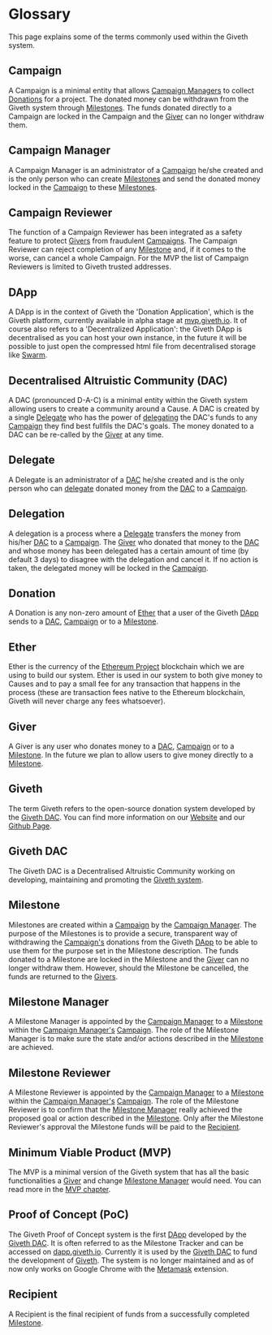 # Glossary

This page explains some of the terms commonly used within the Giveth system.

## <a name="glossary-campaign"></a>Campaign
A Campaign is a minimal entity that allows [Campaign Managers](#glossary-campaign-manager) to collect [Donations](#glossary-donation) for a project. The donated money can be withdrawn from the Giveth system through [Milestones](#glossary-milestone). The funds donated directly to a Campaign are locked in the Campaign and the [Giver](#glossary-giver) can no longer withdraw them.

## <a name="glossary-campaign-manager"></a>Campaign Manager
A Campaign Manager is an administrator of a [Campaign](#glossary-campaign) he/she created and is the only person who can create [Milestones](#glossary-milestone) and send the donated money locked in the [Campaign](#glossary-campaign) to these [Milestones](#glossary-milestone).

## <a name="glossary-campaign-reviewer"></a>Campaign Reviewer
The function of a Campaign Reviewer has been integrated as a safety feature to protect [Givers](#glossary-giver) from fraudulent [Campaigns](#glossary-campaign). The Campaign Reviewer can reject completion of any [Milestone](#glossary-milestone) and, if it comes to the worse, can cancel a whole Campaign. For the MVP the list of Campaign Reviewers is limited to Giveth trusted addresses.

## <a name="glossary-Dapp"></a>DApp
A DApp is in the context of Giveth the 'Donation Application', which is the Giveth platform, currently available in alpha stage at [mvp.giveth.io](https://mvp.giveth.io). It of course also refers to a 'Decentralized Application': the Giveth DApp is decentralised as you can host your own instance, in the future it will be possible to just open the compressed html file from decentralised storage like [Swarm](http://swarm-gateways.net).

## <a name="glossary-DAC"></a>Decentralised Altruistic Community (DAC)
A DAC (pronounced D-A-C) is a minimal entity within the Giveth system allowing users to create a community around a Cause. A DAC is created by a single [Delegate](#glossary-delegate) who has the power of [delegating](#glossary-delegation) the DAC's funds to any [Campaign](#glossary-campaign) they find best fullfils the DAC's goals. The money donated to a DAC can be re-called by the [Giver](#glossary-giver) at any time.

## <a name="glossary-delegate"></a>Delegate
A Delegate is an administrator of a [DAC](#glossary-DAC) he/she created and is the only person who can [delegate](#glossary-delegation) donated money from the [DAC](#glossary-DAC) to a [Campaign](#glossary-campaign).

## <a name="glossary-delegation"></a>Delegation
A delegation is a process where a [Delegate](#glossary-delegate) transfers the money from his/her [DAC](#glossary-DAC) to a [Campaign](#glossary-campaign). The [Giver](#glossary-giver) who donated that money to the [DAC](#glossary-DAC) and whose money has been delegated has a certain amount of time (by default 3 days) to disagree with the delegation and cancel it. If no action is taken, the delegated money will be locked in the [Campaign](#glossary-campaign).

## <a name="glossary-donation"></a>Donation
A Donation is any non-zero amount of [Ether](#glossary-ether) that a user of the Giveth [DApp](#glossary-Dapp) sends to a [DAC](#glossary-DAC), [Campaign](#glossary-campaign) or to a [Milestone](#glossary-milestone).

## <a name="glossary-ether"></a>Ether
Ether is the currency of the [Ethereum Project](https://ethereum.org) blockchain which we are using to build our system. Ether is used in our system to both give money to Causes and to pay a small fee for any transaction that happens in the process (these are transaction fees native to the Ethereum blockchain, Giveth will never charge any fees whatsoever).

## <a name="glossary-giver"></a>Giver
A Giver is any user who donates money to a [DAC](#glossary-DAC), [Campaign](#glossary-campaign) or to a [Milestone](#glossary-milestone). In the future we plan to allow users to give money directly to a [Milestone](#glossary-milestone).

## <a name="glossary-giveth"></a>Giveth
The term Giveth refers to the open-source donation system developed by the [Giveth DAC](#glossary-giveth-DAC). You can find more information on our [Website](https://giveth.io) and our [Github Page](https://github.com/Giveth).

## <a name="glossary-giveth-DAC"></a>Giveth DAC
The Giveth DAC is a Decentralised Altruistic Community working on developing, maintaining and promoting the [Giveth system](#glossary-giveth).

## <a name="glossary-milestone"></a>Milestone
Milestones are created within a [Campaign](#glossary-campaign) by the [Campaign Manager](#glossary-campaign-manager). The purpose of the Milestones is to provide a secure, transparent way of withdrawing the [Campaign's](#glossary-campaign) donations from the Giveth [DApp](#glossary-Dapp) to be able to use them for the purpose set in the Milestone description. The funds donated to a Milestone are locked in the Milestone and the [Giver](#glossary-giver) can no longer withdraw them. However, should the Milestone be cancelled, the funds are returned to the [Givers](#glossary-giver).

## <a name="glossary-milestone-manager"></a>Milestone Manager
A Milestone Manager is appointed by the [Campaign Manager](#glossary-campaign-manager) to a [Milestone](#glossary-milestone) within the [Campaign Manager's](#glossary-campaign-manager) [Campaign](#glossary-campaign). The role of the Milestone Manager is to make sure the state and/or actions described in the [Milestone](#glossary-milestone) are achieved.

## <a name="glossary-milestone-reviewer"></a> Milestone Reviewer
A Milestone Reviewer is appointed by the [Campaign Manager](#glossary-campaign-manager) to a [Milestone](#glossary-milestone) within the [Campaign Manager's](#glossary-campaign-manager) [Campaign](#glossary-campaign). The role of the Milestone Reviewer is to confirm that the [Milestone Manager](#glossary-milestone-manager) really achieved the proposed goal or action described in the [Milestone](#glossary-milestone). Only after the Milestone Reviewer's approval the Milestone funds will be paid to the [Recipient](#glossary-recipient).

## <a name="glossary-MVP"></a>Minimum Viable Product (MVP)
The MVP is a minimal version of the Giveth system that has all the basic functionalities a [Giver](#glossary-giver) and change [Milestone Manager](#glossary-milestone-manager) would need. You can read more in the [MVP chapter](./MVP.md).

## <a name="glossary-PoC"></a>Proof of Concept (PoC)
The Giveth Proof of Concept system is the first [DApp](#glossary-Dapp) developed by the [Giveth DAC](#glossary-giveth-DAC). It is often referred to as the Milestone Tracker and can be accessed on [dapp.giveth.io](https://dapp.giveth.io). Currently it is used by the [Giveth DAC](#glossary-giveth-DAC) to fund the development of [Giveth](#glossary-giveth). The system is no longer maintained and as of now only works on Google Chrome with the [Metamask](#glossary-giveth-DAC) extension.

## <a name="glossary-recipient"></a> Recipient
A Recipient is the final recipient of funds from a successfully completed [Milestone](#glossary-milestone).
